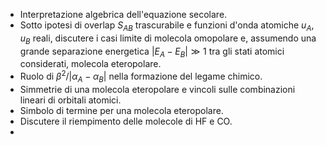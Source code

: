 - Interpretazione algebrica dell'equazione secolare.
- Sotto ipotesi di overlap $S_{AB}$ trascurabile e funzioni d'onda atomiche $u_A,u_B$ reali, discutere i casi limite
  di molecola omopolare e, assumendo una grande separazione energetica $|E_A-E_B|\gg1$ tra gli stati atomici considerati,
   molecola eteropolare.
- Ruolo di $\beta^2/|\alpha_A-\alpha_B|$ nella formazione del legame chimico.
- Simmetrie di una molecola eteropolare e vincoli sulle combinazioni lineari di orbitali atomici.
- Simbolo di termine per una molecola eteropolare.
- Discutere il riempimento delle molecole di HF e CO.
- 
